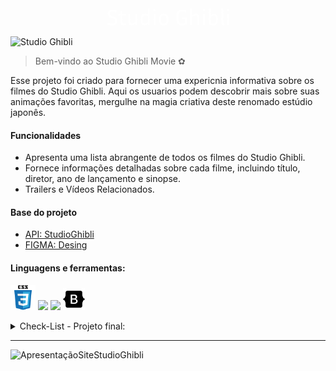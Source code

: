 <div align="center"> <svg width="195" height="28" viewBox="0 0 195 28" fill="none" xmlns="http://www.w3.org/2000/svg">
<path d="M7.82 24.552C9.332 24.552 10.496 24.228 11.312 23.58C12.128 22.908 12.536 21.936 12.536 20.664C12.536 19.608 12.248 18.72 11.672 18C11.12 17.28 10.208 16.728 8.936 16.344L6.02 15.48C4.196 14.928 2.852 14.1 1.988 12.996C1.124 11.868 0.692 10.488 0.692 8.856C0.692 7.608 0.932 6.48 1.412 5.472C1.916 4.464 2.708 3.66 3.788 3.06C4.892 2.46 6.332 2.16 8.108 2.16C9.188 2.16 10.304 2.292 11.456 2.556C12.608 2.796 13.772 3.192 14.948 3.744L13.94 6.444C12.788 5.94 11.744 5.58 10.808 5.364C9.896 5.124 9.02 5.004 8.18 5.004C6.812 5.004 5.744 5.292 4.976 5.868C4.232 6.42 3.86 7.344 3.86 8.64C3.86 9.576 4.112 10.368 4.616 11.016C5.12 11.64 6.02 12.156 7.316 12.564L10.232 13.428C13.88 14.508 15.704 16.836 15.704 20.412C15.704 22.476 15.08 24.156 13.832 25.452C12.584 26.724 10.58 27.36 7.82 27.36C6.692 27.36 5.492 27.228 4.22 26.964C2.972 26.676 1.676 26.232 0.332 25.632L1.304 22.968C2.576 23.544 3.716 23.952 4.724 24.192C5.756 24.432 6.788 24.552 7.82 24.552ZM30.1709 26.352C28.8269 27.024 27.3989 27.36 25.8869 27.36C24.5909 27.36 23.5709 27.096 22.8269 26.568C22.1069 26.04 21.5909 25.332 21.2789 24.444C20.9909 23.556 20.8469 22.572 20.8469 21.492V11.772H17.7509V9.18H20.8469V4.212H23.7989V9.18H29.6309V11.772H23.7989V21.384C23.7989 22.632 24.0029 23.496 24.4109 23.976C24.8429 24.432 25.5029 24.66 26.3909 24.66C26.8229 24.66 27.2669 24.612 27.7229 24.516C28.2029 24.396 28.7189 24.204 29.2709 23.94L30.1709 26.352ZM45.0347 27V24.48C43.7867 25.56 42.6707 26.316 41.6867 26.748C40.7027 27.156 39.7187 27.36 38.7347 27.36C37.1507 27.36 35.9387 26.844 35.0987 25.812C34.2587 24.756 33.8387 23.28 33.8387 21.384V9.18H36.7907V20.952C36.7907 22.2 37.0067 23.124 37.4387 23.724C37.8947 24.3 38.5667 24.588 39.4547 24.588C40.1267 24.588 40.8827 24.42 41.7227 24.084C42.5627 23.748 43.6067 23.076 44.8547 22.068V9.18H47.8067V27H45.0347ZM65.0001 27V24.516C63.8961 25.572 62.8881 26.316 61.9761 26.748C61.0881 27.156 60.1641 27.36 59.2041 27.36C57.3081 27.36 55.8441 26.64 54.8121 25.2C53.8041 23.76 53.3001 21.744 53.3001 19.152V17.064C53.3001 14.544 53.9241 12.54 55.1721 11.052C56.4441 9.564 58.2801 8.82 60.6801 8.82C61.3761 8.82 62.0721 8.892 62.7681 9.036C63.4641 9.18 64.1601 9.384 64.8561 9.648V0.36H67.8081V27H65.0001ZM56.3601 19.152C56.3601 21.024 56.6481 22.404 57.2241 23.292C57.8241 24.156 58.7121 24.588 59.8881 24.588C60.5841 24.588 61.3041 24.42 62.0481 24.084C62.7921 23.724 63.7281 22.992 64.8561 21.888V12.384C64.1601 12.072 63.4881 11.856 62.8401 11.736C62.1921 11.592 61.5561 11.52 60.9321 11.52C59.3001 11.52 58.1241 12.012 57.4041 12.996C56.7081 13.98 56.3601 15.336 56.3601 17.064V19.152ZM77.3 4.824H73.988V1.512H77.3V4.824ZM77.12 27H74.168V9.18H77.12V27ZM97.5964 16.992V19.152C97.5964 21.696 96.9364 23.7 95.6164 25.164C94.3204 26.628 92.4604 27.36 90.0364 27.36C87.6364 27.36 85.7764 26.628 84.4564 25.164C83.1364 23.7 82.4764 21.696 82.4764 19.152V16.992C82.4764 14.496 83.1244 12.516 84.4204 11.052C85.7404 9.564 87.6124 8.82 90.0364 8.82C92.4604 8.82 94.3204 9.564 95.6164 11.052C96.9364 12.516 97.5964 14.496 97.5964 16.992ZM94.5364 16.992C94.5364 15.288 94.1524 13.956 93.3844 12.996C92.6164 12.012 91.5004 11.52 90.0364 11.52C88.5964 11.52 87.4804 12.012 86.6884 12.996C85.9204 13.956 85.5364 15.288 85.5364 16.992V19.152C85.5364 20.928 85.9204 22.296 86.6884 23.256C87.4804 24.216 88.5964 24.696 90.0364 24.696C91.5004 24.696 92.6164 24.216 93.3844 23.256C94.1524 22.296 94.5364 20.928 94.5364 19.152V16.992ZM126.929 25.308C126.233 25.764 125.237 26.22 123.941 26.676C122.669 27.132 121.133 27.36 119.333 27.36C117.389 27.36 115.745 26.952 114.401 26.136C113.081 25.296 112.073 24.132 111.377 22.644C110.705 21.132 110.369 19.392 110.369 17.424V12.06C110.369 8.988 111.137 6.576 112.673 4.824C114.233 3.048 116.489 2.16 119.441 2.16C120.521 2.16 121.649 2.28 122.825 2.52C124.025 2.76 125.213 3.156 126.389 3.708L125.381 6.408C123.221 5.52 121.253 5.076 119.477 5.076C117.509 5.076 116.033 5.676 115.049 6.876C114.089 8.052 113.609 9.78 113.609 12.06V17.424C113.609 19.584 114.101 21.3 115.085 22.572C116.069 23.844 117.557 24.48 119.549 24.48C120.317 24.48 121.097 24.396 121.889 24.228C122.705 24.06 123.425 23.832 124.049 23.544V16.956H119.477V14.184H126.929V25.308ZM141.095 11.592C140.423 11.592 139.631 11.76 138.719 12.096C137.831 12.432 136.751 13.116 135.479 14.148V27H132.527V0.36H135.479V11.556C136.727 10.5 137.855 9.78 138.863 9.396C139.871 9.012 140.855 8.82 141.815 8.82C143.471 8.82 144.731 9.348 145.595 10.404C146.483 11.436 146.927 12.912 146.927 14.832V27H143.975V15.264C143.975 12.816 143.015 11.592 141.095 11.592ZM156.226 4.824H152.914V1.512H156.226V4.824ZM156.046 27H153.094V9.18H156.046V27ZM176.81 19.152C176.81 21.648 176.186 23.64 174.938 25.128C173.69 26.616 171.854 27.36 169.43 27.36C167.03 27.36 164.654 26.724 162.302 25.452V0.36H165.254V11.592C166.334 10.584 167.318 9.876 168.206 9.468C169.118 9.036 170.042 8.82 170.978 8.82C172.85 8.82 174.29 9.54 175.298 10.98C176.306 12.42 176.81 14.448 176.81 17.064V19.152ZM170.258 11.592C169.586 11.592 168.866 11.772 168.098 12.132C167.354 12.492 166.406 13.236 165.254 14.364V23.796C166.67 24.396 168.002 24.696 169.25 24.696C170.858 24.696 172.01 24.204 172.706 23.22C173.402 22.212 173.75 20.856 173.75 19.152V17.064C173.75 15.192 173.462 13.812 172.886 12.924C172.31 12.036 171.434 11.592 170.258 11.592ZM182.237 22.68V0.36H185.189V22.536C185.189 23.184 185.285 23.676 185.477 24.012C185.693 24.324 186.113 24.48 186.737 24.48H187.313V27.18H186.485C184.901 27.18 183.797 26.76 183.173 25.92C182.549 25.08 182.237 24 182.237 22.68ZM194.898 4.824H191.586V1.512H194.898V4.824ZM194.718 27H191.766V9.18H194.718V27Z" fill="white"/>
</svg> </div>

![Studio Ghibli](https://github.com/Paivaas/StudioGhibli/assets/123731976/981d9012-1b48-47b2-abda-d19359f49973)
> Bem-vindo ao Studio Ghibli Movie ✿


Esse projeto foi criado para fornecer uma expericnia informativa sobre os filmes do Studio Ghibli. Aqui os usuarios podem descobrir mais sobre suas animações favoritas, mergulhe na magia criativa deste renomado estúdio japonês.


#### Funcionalidades 
- Apresenta uma lista abrangente de todos os filmes do Studio Ghibli.
- Fornece informações detalhadas sobre cada filme, incluindo título, diretor, ano de lançamento e sinopse.
- Trailers e Vídeos Relacionados.

#### Base do projeto 
- [API: StudioGhibli](https://ghibliapi.vercel.app/)
- [FIGMA: Desing](https://www.figma.com/file/Wit1TMZuRWQVbYGNrZJ4tp/Page-Studio-Ghibli?type=design&node-id=0-1&mode=design&t=aiSyrRLgLVOVH6vs-0)
  

#### Linguagens e ferramentas: 

<code><img height="40" src="https://raw.githubusercontent.com/devicons/devicon/master/icons/css3/css3-original-wordmark.svg"></code>
<code><img height="33" src="https://cdn-icons-png.flaticon.com/512/732/732212.png"></code>
<code><img height="33" src="https://logospng.org/download/javascript/logo-javascript-icon-256.png"></code>
<code><img height="35" src="https://raw.githubusercontent.com/devicons/devicon/master/icons/bootstrap/bootstrap-plain.svg"></code>

<details><summary>Check-List - Projeto final:</summary> 
  <ul> 
    <li>[x] Page 1 - Landing Page.</li>
    <li>[x] Page 2 - Movies..</li>
    <li>[ ] Page 2 - Carrossel </li>
    <li>[ ] Page 3 - Characters.</li>
    <li>[ ] API.</li>
    <li>[ ] Responsividade.</li>
    <li>[ ] Documentação README.md.</li>
    <li> [x] Git Pages  </li>
  </ul>
</details>

<!--
```shell
git clone 
```
-->
------------------
![ApresentaçãoSiteStudioGhibli](https://github.com/Paivaas/StudioGhibli/assets/123731976/bc9c63e7-3a6a-46ef-802c-e9f5ea21cd89)
